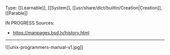 Type: [[Learnable]], [[System]], [[usr/share/dict/builtin/Creation|Creation]], [[Parable]]

IN PROGRESS
Sources:
- https://manpages.bsd.lv/history.html

---

![[unix-programmers-manual-v1.jpg]]

